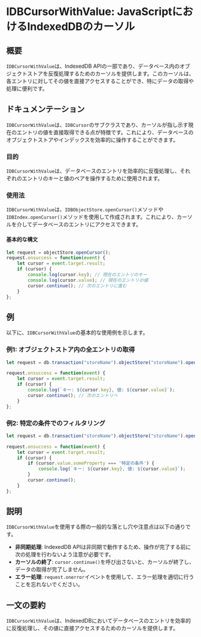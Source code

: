 <!--
Meta Description: # IDBCursorWithValue: JavaScriptにおけるIndexedDBのカーソル ## 概要 `IDBCursorWithValue`は、IndexedDB APIの一部であり、データベース内のオブジェクトストアを反復処理するためのカーソルを提供します。このカーソルは、各エントリ...
Meta Keywords: cursor, idbcursorwithvalue, request, let, event
-->

# IDBCursorWithValue: JavaScriptにおけるIndexedDBのカーソル

## 概要
`IDBCursorWithValue`は、IndexedDB APIの一部であり、データベース内のオブジェクトストアを反復処理するためのカーソルを提供します。このカーソルは、各エントリに対してその値を直接アクセスすることができ、特にデータの取得や処理に便利です。

## ドキュメンテーション
`IDBCursorWithValue`は、`IDBCursor`のサブクラスであり、カーソルが指し示す現在のエントリの値を直接取得できる点が特徴です。これにより、データベースのオブジェクトストアやインデックスを効率的に操作することができます。

### 目的
`IDBCursorWithValue`は、データベースのエントリを効率的に反復処理し、それぞれのエントリのキーと値のペアを操作するために使用されます。

### 使用法
`IDBCursorWithValue`は、`IDBObjectStore.openCursor()`メソッドや`IDBIndex.openCursor()`メソッドを使用して作成されます。これにより、カーソルを介してデータベースのエントリにアクセスできます。

#### 基本的な構文
```javascript
let request = objectStore.openCursor();
request.onsuccess = function(event) {
    let cursor = event.target.result;
    if (cursor) {
        console.log(cursor.key); // 現在のエントリのキー
        console.log(cursor.value); // 現在のエントリの値
        cursor.continue(); // 次のエントリに進む
    }
};
```

## 例
以下に、`IDBCursorWithValue`の基本的な使用例を示します。

### 例1: オブジェクトストア内の全エントリの取得
```javascript
let request = db.transaction("storeName").objectStore("storeName").openCursor();

request.onsuccess = function(event) {
    let cursor = event.target.result;
    if (cursor) {
        console.log(`キー: ${cursor.key}, 値: ${cursor.value}`);
        cursor.continue(); // 次のエントリへ
    }
};
```

### 例2: 特定の条件でのフィルタリング
```javascript
let request = db.transaction("storeName").objectStore("storeName").openCursor();

request.onsuccess = function(event) {
    let cursor = event.target.result;
    if (cursor) {
        if (cursor.value.someProperty === '特定の条件') {
            console.log(`キー: ${cursor.key}, 値: ${cursor.value}`);
        }
        cursor.continue();
    }
};
```

## 説明
`IDBCursorWithValue`を使用する際の一般的な落とし穴や注意点は以下の通りです。

- **非同期処理**: IndexedDB APIは非同期で動作するため、操作が完了する前に次の処理を行わないよう注意が必要です。
- **カーソルの終了**: `cursor.continue()`を呼び出さないと、カーソルが終了し、データの取得が完了しません。
- **エラー処理**: `request.onerror`イベントを使用して、エラー処理を適切に行うことを忘れないでください。

## 一文の要約
`IDBCursorWithValue`は、IndexedDBにおいてデータベースのエントリを効率的に反復処理し、その値に直接アクセスするためのカーソルを提供します。